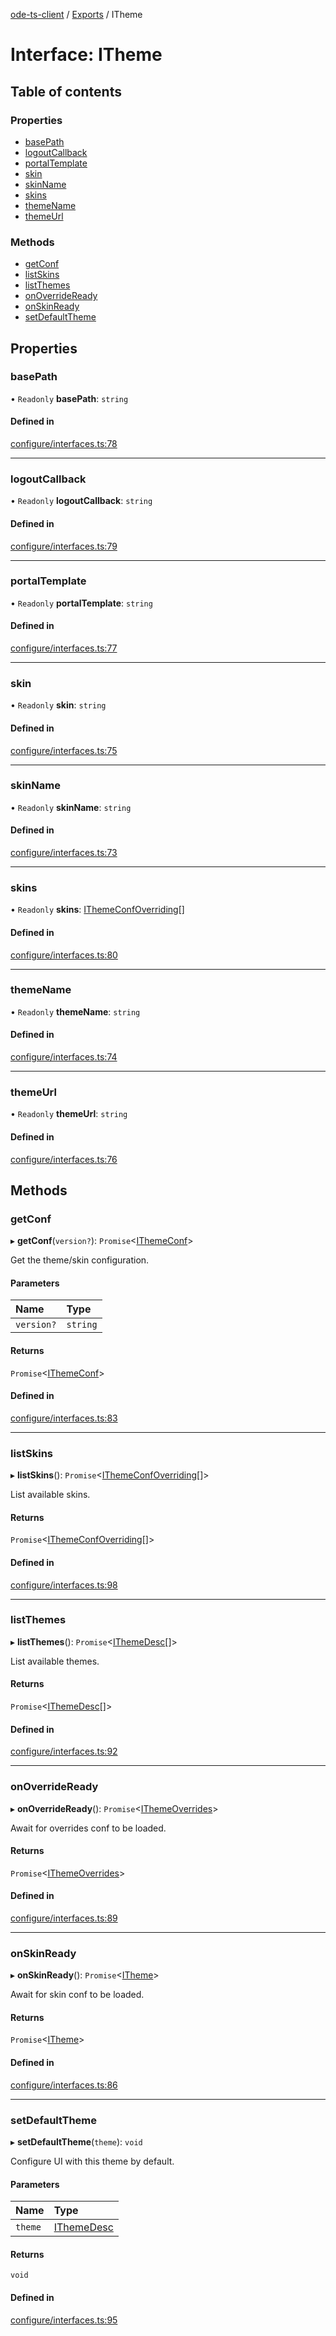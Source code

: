 [ode-ts-client](../README.md) / [Exports](../modules.md) / ITheme

# Interface: ITheme

## Table of contents

### Properties

- [basePath](itheme.md#basepath)
- [logoutCallback](itheme.md#logoutcallback)
- [portalTemplate](itheme.md#portaltemplate)
- [skin](itheme.md#skin)
- [skinName](itheme.md#skinname)
- [skins](itheme.md#skins)
- [themeName](itheme.md#themename)
- [themeUrl](itheme.md#themeurl)

### Methods

- [getConf](itheme.md#getconf)
- [listSkins](itheme.md#listskins)
- [listThemes](itheme.md#listthemes)
- [onOverrideReady](itheme.md#onoverrideready)
- [onSkinReady](itheme.md#onskinready)
- [setDefaultTheme](itheme.md#setdefaulttheme)

## Properties

### basePath

• `Readonly` **basePath**: `string`

#### Defined in

[configure/interfaces.ts:78](https://github.com/opendigitaleducation/infrontexplore/blob/9b53f59/src/ts/configure/interfaces.ts#L78)

___

### logoutCallback

• `Readonly` **logoutCallback**: `string`

#### Defined in

[configure/interfaces.ts:79](https://github.com/opendigitaleducation/infrontexplore/blob/9b53f59/src/ts/configure/interfaces.ts#L79)

___

### portalTemplate

• `Readonly` **portalTemplate**: `string`

#### Defined in

[configure/interfaces.ts:77](https://github.com/opendigitaleducation/infrontexplore/blob/9b53f59/src/ts/configure/interfaces.ts#L77)

___

### skin

• `Readonly` **skin**: `string`

#### Defined in

[configure/interfaces.ts:75](https://github.com/opendigitaleducation/infrontexplore/blob/9b53f59/src/ts/configure/interfaces.ts#L75)

___

### skinName

• `Readonly` **skinName**: `string`

#### Defined in

[configure/interfaces.ts:73](https://github.com/opendigitaleducation/infrontexplore/blob/9b53f59/src/ts/configure/interfaces.ts#L73)

___

### skins

• `Readonly` **skins**: [IThemeConfOverriding](ithemeconfoverriding.md)[]

#### Defined in

[configure/interfaces.ts:80](https://github.com/opendigitaleducation/infrontexplore/blob/9b53f59/src/ts/configure/interfaces.ts#L80)

___

### themeName

• `Readonly` **themeName**: `string`

#### Defined in

[configure/interfaces.ts:74](https://github.com/opendigitaleducation/infrontexplore/blob/9b53f59/src/ts/configure/interfaces.ts#L74)

___

### themeUrl

• `Readonly` **themeUrl**: `string`

#### Defined in

[configure/interfaces.ts:76](https://github.com/opendigitaleducation/infrontexplore/blob/9b53f59/src/ts/configure/interfaces.ts#L76)

## Methods

### getConf

▸ **getConf**(`version?`): `Promise`<[IThemeConf](ithemeconf.md)\>

Get the theme/skin configuration.

#### Parameters

| Name | Type |
| :------ | :------ |
| `version?` | `string` |

#### Returns

`Promise`<[IThemeConf](ithemeconf.md)\>

#### Defined in

[configure/interfaces.ts:83](https://github.com/opendigitaleducation/infrontexplore/blob/9b53f59/src/ts/configure/interfaces.ts#L83)

___

### listSkins

▸ **listSkins**(): `Promise`<[IThemeConfOverriding](ithemeconfoverriding.md)[]\>

List available skins.

#### Returns

`Promise`<[IThemeConfOverriding](ithemeconfoverriding.md)[]\>

#### Defined in

[configure/interfaces.ts:98](https://github.com/opendigitaleducation/infrontexplore/blob/9b53f59/src/ts/configure/interfaces.ts#L98)

___

### listThemes

▸ **listThemes**(): `Promise`<[IThemeDesc](ithemedesc.md)[]\>

List available themes.

#### Returns

`Promise`<[IThemeDesc](ithemedesc.md)[]\>

#### Defined in

[configure/interfaces.ts:92](https://github.com/opendigitaleducation/infrontexplore/blob/9b53f59/src/ts/configure/interfaces.ts#L92)

___

### onOverrideReady

▸ **onOverrideReady**(): `Promise`<[IThemeOverrides](../modules.md#ithemeoverrides)\>

Await for overrides conf to be loaded.

#### Returns

`Promise`<[IThemeOverrides](../modules.md#ithemeoverrides)\>

#### Defined in

[configure/interfaces.ts:89](https://github.com/opendigitaleducation/infrontexplore/blob/9b53f59/src/ts/configure/interfaces.ts#L89)

___

### onSkinReady

▸ **onSkinReady**(): `Promise`<[ITheme](itheme.md)\>

Await for skin conf to be loaded.

#### Returns

`Promise`<[ITheme](itheme.md)\>

#### Defined in

[configure/interfaces.ts:86](https://github.com/opendigitaleducation/infrontexplore/blob/9b53f59/src/ts/configure/interfaces.ts#L86)

___

### setDefaultTheme

▸ **setDefaultTheme**(`theme`): `void`

Configure UI with this theme by default.

#### Parameters

| Name | Type |
| :------ | :------ |
| `theme` | [IThemeDesc](ithemedesc.md) |

#### Returns

`void`

#### Defined in

[configure/interfaces.ts:95](https://github.com/opendigitaleducation/infrontexplore/blob/9b53f59/src/ts/configure/interfaces.ts#L95)
